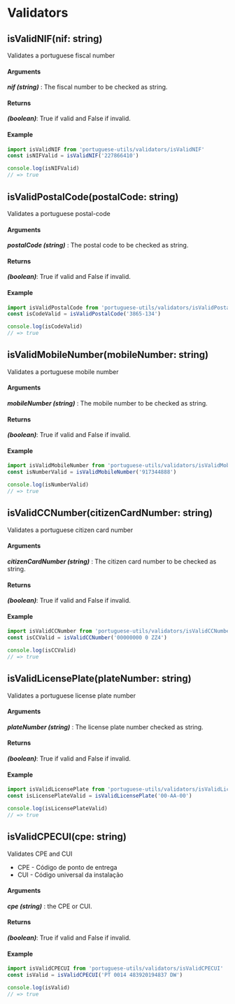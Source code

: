 # Validators

## isValidNIF(nif: string)

Validates a portuguese fiscal number

#### Arguments

**_nif (string)_** : The fiscal number to be checked as string.

#### Returns

**_(boolean)_**: True if valid and False if invalid.

#### Example

```js
import isValidNIF from 'portuguese-utils/validators/isValidNIF'
const isNIFValid = isValidNIF('227866410')

console.log(isNIFValid)
// => true
```

## isValidPostalCode(postalCode: string)

Validates a portuguese postal-code

#### Arguments

**_postalCode (string)_** : The postal code to be checked as string.

#### Returns

**_(boolean)_**: True if valid and False if invalid.

#### Example

```js
import isValidPostalCode from 'portuguese-utils/validators/isValidPostalCode'
const isCodeValid = isValidPostalCode('3865-134')

console.log(isCodeValid)
// => true
```

## isValidMobileNumber(mobileNumber: string)

Validates a portuguese mobile number

#### Arguments

**_mobileNumber (string)_** : The mobile number to be checked as string.

#### Returns

**_(boolean)_**: True if valid and False if invalid.

#### Example

```js
import isValidMobileNumber from 'portuguese-utils/validators/isValidMobileNumber'
const isNumberValid = isValidMobileNumber('917344888')

console.log(isNumberValid)
// => true
```

## isValidCCNumber(citizenCardNumber: string)

Validates a portuguese citizen card number

#### Arguments

**_citizenCardNumber (string)_** : The citizen card number to be checked as string.

#### Returns

**_(boolean)_**: True if valid and False if invalid.

#### Example

```js
import isValidCCNumber from 'portuguese-utils/validators/isValidCCNumber'
const isCCValid = isValidCCNumber('00000000 0 ZZ4')

console.log(isCCValid)
// => true
```

## isValidLicensePlate(plateNumber: string)

Validates a portuguese license plate number

#### Arguments

**_plateNumber (string)_** : The license plate number checked as string.

#### Returns

**_(boolean)_**: True if valid and False if invalid.

#### Example

```js
import isValidLicensePlate from 'portuguese-utils/validators/isValidLicensePlate'
const isLicensePlateValid = isValidLicensePlate('00-AA-00')

console.log(isLicensePlateValid)
// => true
```

## isValidCPECUI(cpe: string)

Validates CPE and CUI

* CPE - Código de ponto de entrega
* CUI - Código universal da instalação

#### Arguments

**_cpe (string)_** : the CPE or CUI.

#### Returns

**_(boolean)_**: True if valid and False if invalid.

#### Example

```js
import isValidCPECUI from 'portuguese-utils/validators/isValidCPECUI'
const isValid = isValidCPECUI('PT 0014 483920194837 DW')

console.log(isValid)
// => true
```

